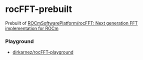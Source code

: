 rocFFT-prebuilt
===============
Prebuilt of [ROCmSoftwarePlatform/rocFFT: Next generation FFT implementation for ROCm](https://github.com/ROCmSoftwarePlatform/rocFFT)

### Playground
- [dirkarnez/rocFFT-playground](https://github.com/dirkarnez/rocFFT-playground)